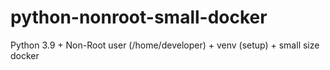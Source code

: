 # python-nonroot-small-docker
Python 3.9 + Non-Root user (/home/developer) + venv (setup) + small size docker
